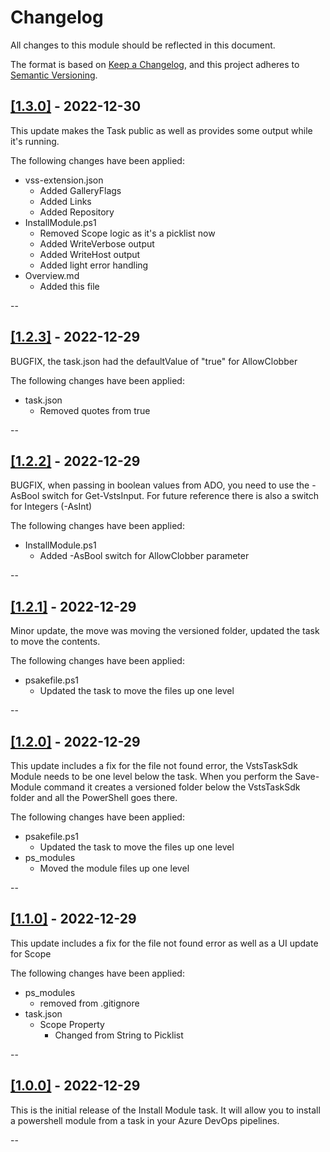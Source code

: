 # Changelog

All changes to this module should be reflected in this document.

The format is based on [Keep a Changelog](https://keepachangelog.com/en/1.0.0/),
and this project adheres to [Semantic Versioning](https://semver.org/spec/v2.0.0.html).

## [[1.3.0]](https://github.com/PoshAdoTasks/ado-installmodule/releases/tag/v1.3.0) - 2022-12-30

This update makes the Task public as well as provides some output while it's running.

The following changes have been applied:

- vss-extension.json
  - Added GalleryFlags
  - Added Links
  - Added Repository
- InstallModule.ps1
  - Removed Scope logic as it's a picklist now
  - Added WriteVerbose output
  - Added WriteHost output
  - Added light error handling
- Overview.md
  - Added this file

--

## [[1.2.3]](https://github.com/PoshAdoTasks/ado-installmodule/releases/tag/v1.2.3) - 2022-12-29

BUGFIX, the task.json had the defaultValue of "true" for AllowClobber

The following changes have been applied:

- task.json
  - Removed quotes from true

--

## [[1.2.2]](https://github.com/PoshAdoTasks/ado-installmodule/releases/tag/v1.2.2) - 2022-12-29

BUGFIX, when passing in boolean values from ADO, you need to use the -AsBool switch for Get-VstsInput. For future reference there is also a switch for Integers (-AsInt)

The following changes have been applied:

- InstallModule.ps1
  - Added -AsBool switch for AllowClobber parameter

--

## [[1.2.1]](https://github.com/PoshAdoTasks/ado-installmodule/releases/tag/v1.2.1) - 2022-12-29

Minor update, the move was moving the versioned folder, updated the task to move the contents.

The following changes have been applied:

- psakefile.ps1
  - Updated the task to move the files up one level

--

## [[1.2.0]](https://github.com/PoshAdoTasks/ado-installmodule/releases/tag/v1.2.0) - 2022-12-29

This update includes a fix for the file not found error, the VstsTaskSdk Module needs to be one level below the task. When you perform the Save-Module command it creates a versioned folder below the VstsTaskSdk folder and all the PowerShell goes there.

The following changes have been applied:

- psakefile.ps1
  - Updated the task to move the files up one level
- ps_modules
  - Moved the module files up one level

--

## [[1.1.0]](https://github.com/PoshAdoTasks/ado-installmodule/releases/tag/v1.1.0) - 2022-12-29

This update includes a fix for the file not found error as well as a UI update for Scope

The following changes have been applied:

- ps_modules
  - removed from .gitignore
- task.json
  - Scope Property
    - Changed from String to Picklist

--

## [[1.0.0]](https://github.com/PoshAdoTasks/ado-installmodule/releases/tag/v1.0.0) - 2022-12-29

This is the initial release of the Install Module task. It will allow you to install a powershell module from a task in your Azure DevOps pipelines.

--
